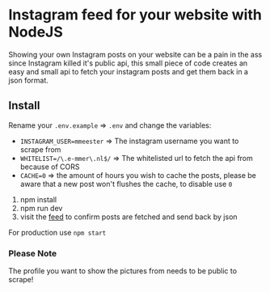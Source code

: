 # Instagram feed for your website with NodeJS

Showing your own Instagram posts on your website can be a pain in the ass since Instagram killed it's public api, this small piece of code creates an easy and small api to fetch your instagram posts and get them back in a json format. 

## Install
Rename your `.env.example` => `.env` and change the variables:

- `INSTAGRAM_USER=mmeester` => The instagram username you want to scrape from
- `WHITELIST=/\.e-mmer\.nl$/` => The whitelisted url to fetch the api from because of CORS
- `CACHE=0` => the amount of hours you wish to cache the posts, please be aware that a new post won't flushes the cache, to disable use `0`

1. npm install
2. npm run dev
3. visit the [feed](http://localhost:8963/instagram/feed) to confirm posts are fetched and send back by json

For production use `npm start`

### Please Note
The profile you want to show the pictures from needs to be public to scrape!